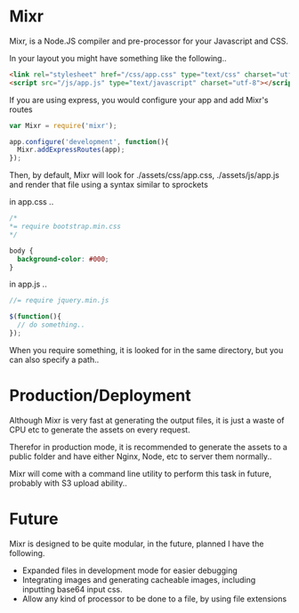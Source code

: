 # Mixr

Mixr, is a Node.JS compiler and pre-processor for your Javascript and CSS.

In your layout you might have something like the following..

``` html
<link rel="stylesheet" href="/css/app.css" type="text/css" charset="utf-8">
<script src="/js/app.js" type="text/javascript" charset="utf-8"></script>
```

If you are using express, you would configure your app and add Mixr's routes

``` javascript
var Mixr = require('mixr');

app.configure('development', function(){
  Mixr.addExpressRoutes(app);
});
```

Then, by default, Mixr will look for ./assets/css/app.css, ./assets/js/app.js and render that file using a syntax similar to sprockets

in app.css ..

``` css
/*
*= require bootstrap.min.css
*/

body {
  background-color: #000;
}
```

in app.js ..

``` javascript
//= require jquery.min.js

$(function(){
  // do something..
});

```

When you require something, it is looked for in the same directory, but you can also specify a path..

# Production/Deployment

Although Mixr is very fast at generating the output files, it is just a waste of CPU etc to generate the assets on every request.

Therefor in production mode, it is recommended to generate the assets to a public folder and have either Nginx, Node, etc to server them normally..

Mixr will come with a command line utility to perform this task in future, probably with S3 upload ability..

# Future

Mixr is designed to be quite modular, in the future, planned I have the following.

* Expanded files in development mode for easier debugging
* Integrating images and generating cacheable images, including inputting base64 input css.
* Allow any kind of processor to be done to a file, by using file extensions